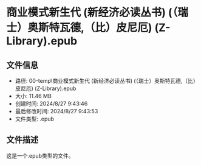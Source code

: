 ﻿# 商业模式新生代 (新经济必读丛书) (（瑞士）奥斯特瓦德,（比）皮尼厄) (Z-Library).epub

## 文件信息
- 路径: 00-temp\商业模式新生代 (新经济必读丛书) (（瑞士）奥斯特瓦德,（比）皮尼厄) (Z-Library).epub
- 大小: 11.46 MB
- 创建时间: 2024/8/27 9:43:46
- 最后修改时间: 2024/8/27 9:43:53
- 文件类型: .epub

## 文件描述
这是一个.epub类型的文件。

